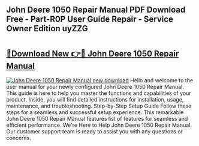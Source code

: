 ## John Deere 1050 Repair Manual PDF Download Free - Part-R0P User Guide Repair - Service Owner Edition uyZZG

# <h2><a href="http://bc92455.oget.top/?id=John+Deere+1050+Repair+Manual">🔗Download New 👉🔴 John Deere 1050 Repair Manual</a></h2>

[![John Deere 1050 Repair Manual new download](https://i.imgur.com/5g1atiW.png)](http://bc92455.oget.top/?id=John+Deere+1050+Repair+Manual)
Hello and welcome to the user manual for your newly configured John Deere 1050 Repair Manual. This guide is here to help you master the functions and capabilities of your product. Inside, you will find detailed instructions for installation, usage, maintenance, and troubleshooting. Step-by-Step Setup Guide Follow these steps for a seamless and successful setup experience. This remarkable John Deere 1050 Repair Manual features list of features for seamless and efficient performance. We're Here to Help John Deere 1050 Repair Manual. Our customer support team is ready to assist you with any questions or concerns.
